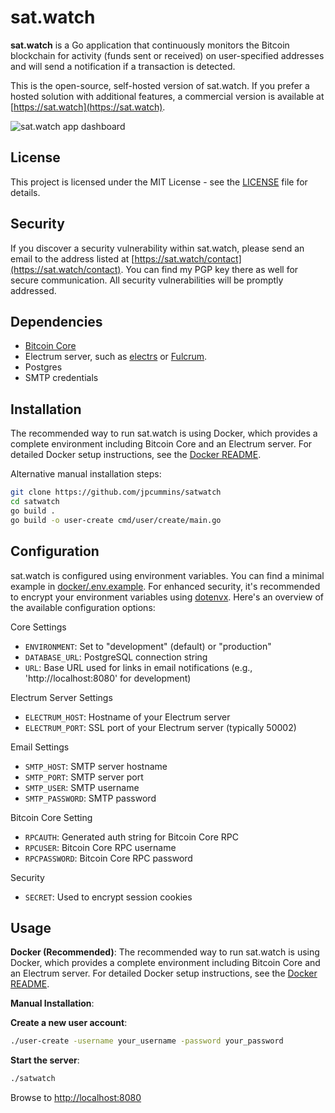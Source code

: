 # sat.watch

**sat.watch** is a Go application that continuously monitors the Bitcoin blockchain for activity (funds sent or received) on user-specified addresses and will send a notification if a transaction is detected.

This is the open-source, self-hosted version of sat.watch. If you prefer a hosted solution with additional features, a commercial version is available at [https://sat.watch](https://sat.watch).

![sat.watch app dashboard](https://sat.watch/static/screenshots/1.1.5-5.png "sat.watch app dashboard")

## License

This project is licensed under the MIT License - see the [LICENSE](LICENSE) file for details.

## Security

If you discover a security vulnerability within sat.watch, please send an email to the address listed at [https://sat.watch/contact](https://sat.watch/contact). You can find my PGP key there as well for secure communication. All security vulnerabilities will be promptly addressed.

## Dependencies


- [Bitcoin Core](https://github.com/bitcoin/bitcoin)
- Electrum server, such as [electrs](https://github.com/romanz/electrs) or [Fulcrum](https://github.com/cculianu/Fulcrum).
- Postgres
- SMTP credentials




## Installation

The recommended way to run sat.watch is using Docker, which provides a complete environment including Bitcoin Core and an Electrum server. For detailed Docker setup instructions, see the [Docker README](docker/README.md).

Alternative manual installation steps:


```bash
git clone https://github.com/jpcummins/satwatch
cd satwatch
go build .
go build -o user-create cmd/user/create/main.go
```



## Configuration

sat.watch is configured using environment variables. You can find a minimal example in [docker/.env.example](docker/.env.example). For enhanced security, it's recommended to encrypt your environment variables using [dotenvx](https://dotenvx.com/encryption). Here's an overview of the available configuration options:

Core Settings
- `ENVIRONMENT`: Set to "development" (default) or "production"
- `DATABASE_URL`: PostgreSQL connection string
- `URL`: Base URL used for links in email notifications (e.g., 'http://localhost:8080' for development)

Electrum Server Settings
- `ELECTRUM_HOST`: Hostname of your Electrum server
- `ELECTRUM_PORT`: SSL port of your Electrum server (typically 50002)

Email Settings
- `SMTP_HOST`: SMTP server hostname
- `SMTP_PORT`: SMTP server port
- `SMTP_USER`: SMTP username
- `SMTP_PASSWORD`: SMTP password

Bitcoin Core Setting
- `RPCAUTH`: Generated auth string for Bitcoin Core RPC
- `RPCUSER`: Bitcoin Core RPC username
- `RPCPASSWORD`: Bitcoin Core RPC password

Security
- `SECRET`: Used to encrypt session cookies



## Usage

**Docker (Recommended)**:
The recommended way to run sat.watch is using Docker, which provides a complete environment including Bitcoin Core and an Electrum server. For detailed Docker setup instructions, see the [Docker README](docker/README.md).

**Manual Installation**:

**Create a new user account**:

```bash
./user-create -username your_username -password your_password
```

**Start the server**:

```bash
./satwatch
```

Browse to [http://localhost:8080](http://localhost:8080)
